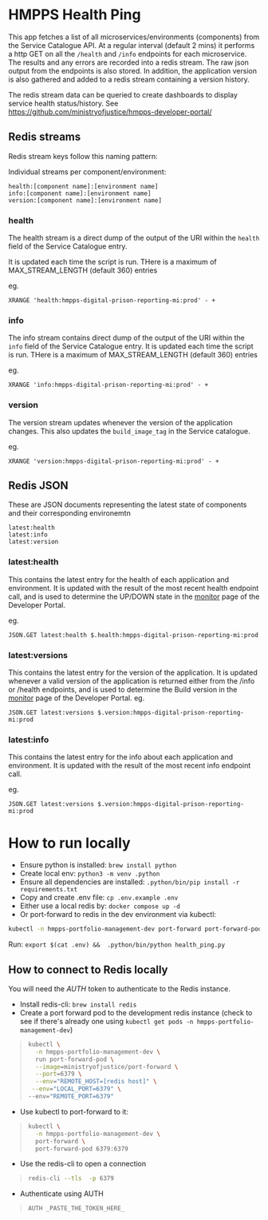# HMPPS Health Ping

This app fetches a list of all microservices/environments (components) from the Service Catalogue API. At a regular interval (default 2 mins) it performs a http GET on all the `/health` and `/info` endpoints for each microservice. The results and any errors are recorded into a redis stream. The raw json output from the endpoints is also stored. In addition, the application version is also gathered and added to a redis stream containing a version history.

The redis stream data can be queried to create dashboards to display service health status/history. See https://github.com/ministryofjustice/hmpps-developer-portal/

## Redis streams

Redis stream keys follow this naming pattern:

Individual streams per component/environment:
```
health:[component name]:[environment name]
info:[component name]:[environment name]
version:[component name]:[environment name]
```

### health
The health stream is a direct dump of the output of the URI within the `health` field of the Service Catalogue entry.

It is updated each time the script is run. THere is a maximum of MAX_STREAM_LENGTH (default 360) entries

eg.
```
XRANGE 'health:hmpps-digital-prison-reporting-mi:prod' - +
```

### info
The info stream contains direct dump of the output of the URI within the `info` field of the Service Catalogue entry.
It is updated each time the script is run. THere is a maximum of MAX_STREAM_LENGTH (default 360) entries

eg.
```
XRANGE 'info:hmpps-digital-prison-reporting-mi:prod' - +
```


### version
The version stream updates whenever the version of the application changes. This also updates the `build_image_tag` in the Service catalogue.

eg.
```
XRANGE 'version:hmpps-digital-prison-reporting-mi:prod' - +
```

## Redis JSON

These are JSON documents representing the latest state of components and their corresponding environemtn
```
latest:health
latest:info
latest:version
```

### latest:health
This contains the latest entry for the health of each application and environment. It is updated with the result of the most recent health endpoint call, and is used to determine the UP/DOWN state in the [monitor](https://developer-portal.hmpps.service.justice.gov.uk/monitor) page of the Developer Portal.

eg.
```
JSON.GET latest:health $.health:hmpps-digital-prison-reporting-mi:prod
```

### latest:versions
This contains the latest entry for the version of the application. It is updated whenever a valid version of the application is returned either from the /info or /health endpoints, and is used to determine the Build version in the [monitor](https://developer-portal.hmpps.service.justice.gov.uk/monitor) page of the Developer Portal.
eg.
```
JSON.GET latest:versions $.version:hmpps-digital-prison-reporting-mi:prod
```

### latest:info
This contains the latest entry for the info about each application and environment. It is updated with the result of the most recent info endpoint call.

eg.
```
JSON.GET latest:versions $.version:hmpps-digital-prison-reporting-mi:prod
```


# How to run locally

- Ensure python is installed: `brew install python`
- Create local env: `python3 -m venv .python`
- Ensure all dependencies are installed: `.python/bin/pip install -r requirements.txt`  
- Copy and create .env file: `cp .env.example .env`
- Either use a local redis by: `docker compose up -d`
- Or port-forward to redis in the dev environment via kubectl:
```sh
kubectl -n hmpps-portfolio-management-dev port-forward port-forward-pod 6379:6379
```

Run: `export $(cat .env) &&  .python/bin/python health_ping.py`

## How to connect to Redis locally

You will need the *AUTH* token to authenticate to the Redis instance. 

- Install redis-cli: `brew install redis`
- Create a port forward pod to the development redis instance (check to see if there's already one using `kubectl get pods -n hmpps-portfolio-management-dev`)

>```bash
> kubectl \
>   -n hmpps-portfolio-management-dev \
>   run port-forward-pod \
>   --image=ministryofjustice/port-forward \
>   --port=6379 \
>   --env="REMOTE_HOST=[redis host]" \
>  --env="LOCAL_PORT=6379" \
> --env="REMOTE_PORT=6379"
> ```

- Use kubectl to port-forward to it:

> ```bash
> kubectl \
>   -n hmpps-portfolio-management-dev \
>   port-forward \
>   port-forward-pod 6379:6379
> ```

- Use the redis-cli to open a connection

> ```bash
> redis-cli --tls  -p 6379
>```

- Authenticate using AUTH
> ```redis
> AUTH _PASTE_THE_TOKEN_HERE_
> ```
